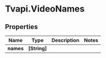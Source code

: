 # Tvapi.VideoNames

## Properties
Name | Type | Description | Notes
------------ | ------------- | ------------- | -------------
**names** | **[String]** |  | 



